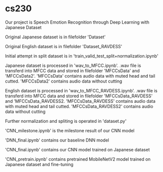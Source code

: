 # cs230

Our project is Speech Emotion Recognition through Deep Learning with Japanese Dataset

Original Japanese dataset is in filefolder 'Dataset'

Original English dataset is in filefolder 'Dataset_RAVDESS'

Initial attempt in split dataset is in 'train_valid_test_split+normalization.ipynb'

Japanese dataset is processed in 'wav_to_MFCC.ipynb'. .wav file is transferd into MFCC data and stored in filefolder 'MFCCsData' and 'MFCCsData2'. 'MFCCsData' contains audio data with muted head and tail cutted. 'MFCCsData2' contains audio data without cutting

English dataset is processed in 'wav_to_MFCC_RAVDESS.ipynb'. .wav file is transferd into MFCC data and stored in filefolder 'MFCCsData_RAVDESS' and 'MFCCsData_RAVDESS2.  'MFCCsData_RAVDESS' contains audio data with muted head and tail cutted. 'MFCCsData_RAVDESS2' contains audio data without cutting

Further normalization and spliting is operated in 'dataset.py'

'CNN_milestone.ipynb' is the milestone result of our CNN model

'DNN_final.ipynb' contains our baseline DNN model

'CNN_final.ipynb' contains our CNN model trained on Japanese dataset

'CNN_pretrain.ipynb' contains pretrained MobileNetV2 model trained on Japanese dataset and fine-tuning



